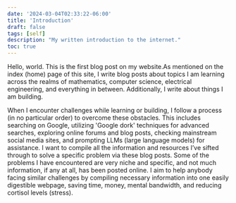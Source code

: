 ```yaml
---
date: '2024-03-04T02:33:22-06:00'
title: 'Introduction'
draft: false
tags: [self]
description: "My written introduction to the internet."
toc: true
---
```


Hello, world. This is the first blog post on my website.As mentioned on the index (home) page of this site, I write blog posts about topics I am learning across the realms of mathematics, computer science, electrical engineering, and everything in between. Additionally, I write about things I am building.

When I encounter challenges while learning or building, I follow a process (in no particular order) to overcome these obstacles. This includes searching on Google, utilizing 'Google dork' techniques for advanced searches, exploring online forums and blog posts, checking mainstream social media sites, and prompting LLMs (large language models) for assistance. I want to compile all the information and resources I’ve sifted through to solve a specific problem via these blog posts. Some of the problems I have encountered are very niche and specific, and not much information, if any at all, has been posted online. I aim to help anybody facing similar challenges by compiling necessary information into one easily digestible webpage, saving time, money, mental bandwidth, and reducing cortisol levels (stress).